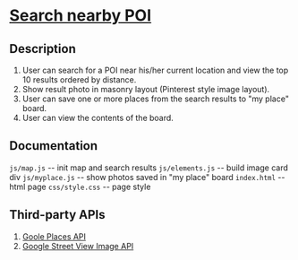 # [Search nearby POI](http://35.197.89.28:8000)

## Description
1. User can search for a POI near his/her current location and view the top 10 results ordered by distance.
2. Show result photo in masonry layout (Pinterest style image layout).
3. User can save one or more places from the search results to "my place" board.
4. User can view the contents of the board.

## Documentation
`js/map.js` -- init map and search results
`js/elements.js` -- build image card div
`js/myplace.js` -- show photos saved in "my place" board
`index.html` -- html page
`css/style.css` -- page style

## Third-party APIs

1. [Goole Places API](https://developers.google.com/places/javascript/)
2. [Google Street View Image API](https://developers.google.com/maps/documentation/streetview/)
